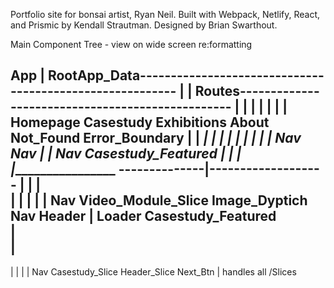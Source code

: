 Portfolio site for bonsai artist, Ryan Neil. Built with Webpack, Netlify, React, and Prismic by Kendall Strautman. Designed by Brian Swarthout. 

Main Component Tree - view on wide screen re:formatting

App
|
RootApp_Data---------------------------------------------------------
|                                                                   |
Routes-------------------------------------------------             |
|             |           |                |          |             |
Homepage  Casestudy   Exhibitions        About     Not_Found   Error_Boundary
|             |   ________|_______         |          |             |
|             |   |              |         |         Nav           Nav
|             |  Nav    Casestudy_Featured | 
|             |                        ____|_____________________ 
--------------|-------------------    |        |                |  
|       |     |   |              |   Nav   Video_Module_Slice  Image_Dyptich 
Nav   Header  | Loader  Casestudy_Featured              
              |         
              |
--------------------------------------------
|           |                |             |
Nav   Casestudy_Slice   Header_Slice    Next_Btn
            |
      handles all /Slices
